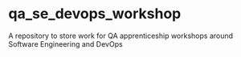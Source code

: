 # qa_se_devops_workshop
 A repository to store work for QA apprenticeship workshops around Software Engineering and DevOps
